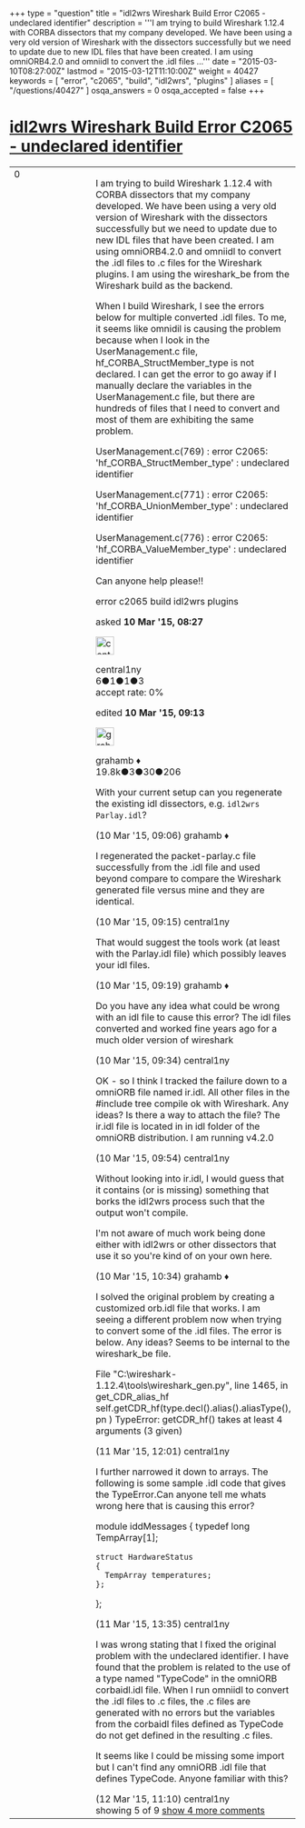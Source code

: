 +++
type = "question"
title = "idl2wrs Wireshark Build Error C2065 - undeclared identifier"
description = '''I am trying to build Wireshark 1.12.4 with CORBA dissectors that my company developed. We have been using a very old version of Wireshark with the dissectors successfully but we need to update due to new IDL files that have been created. I am using omniORB4.2.0 and omniidl to convert the .idl files ...'''
date = "2015-03-10T08:27:00Z"
lastmod = "2015-03-12T11:10:00Z"
weight = 40427
keywords = [ "error", "c2065", "build", "idl2wrs", "plugins" ]
aliases = [ "/questions/40427" ]
osqa_answers = 0
osqa_accepted = false
+++

<div class="headNormal">

# [idl2wrs Wireshark Build Error C2065 - undeclared identifier](/questions/40427/idl2wrs-wireshark-build-error-c2065-undeclared-identifier)

</div>

<div id="main-body">

<div id="askform">

<table id="question-table" style="width:100%;"><colgroup><col style="width: 50%" /><col style="width: 50%" /></colgroup><tbody><tr class="odd"><td style="width: 30px; vertical-align: top"><div class="vote-buttons"><span id="post-40427-upvote" class="ajax-command post-vote up" rel="nofollow" title="I like this post (click again to cancel)"> </span><div id="post-40427-score" class="post-score" title="current number of votes">0</div><span id="post-40427-downvote" class="ajax-command post-vote down" rel="nofollow" title="I dont like this post (click again to cancel)"> </span> <span id="favorite-mark" class="ajax-command favorite-mark" rel="nofollow" title="mark/unmark this question as favorite (click again to cancel)"> </span><div id="favorite-count" class="favorite-count"></div></div></td><td><div id="item-right"><div class="question-body"><p>I am trying to build Wireshark 1.12.4 with CORBA dissectors that my company developed. We have been using a very old version of Wireshark with the dissectors successfully but we need to update due to new IDL files that have been created. I am using omniORB4.2.0 and omniidl to convert the .idl files to .c files for the Wireshark plugins. I am using the wireshark_be from the Wireshark build as the backend.</p><p>When I build Wireshark, I see the errors below for multiple converted .idl files. To me, it seems like omnidil is causing the problem because when I look in the UserManagement.c file, hf_CORBA_StructMember_type is not declared. I can get the error to go away if I manually declare the variables in the UserManagement.c file, but there are hundreds of files that I need to convert and most of them are exhibiting the same problem.</p><p>UserManagement.c(769) : error C2065: 'hf_CORBA_StructMember_type' : undeclared identifier</p><p>UserManagement.c(771) : error C2065: 'hf_CORBA_UnionMember_type' : undeclared identifier</p><p>UserManagement.c(776) : error C2065: 'hf_CORBA_ValueMember_type' : undeclared identifier</p><p>Can anyone help please!!</p></div><div id="question-tags" class="tags-container tags"><span class="post-tag tag-link-error" rel="tag" title="see questions tagged &#39;error&#39;">error</span> <span class="post-tag tag-link-c2065" rel="tag" title="see questions tagged &#39;c2065&#39;">c2065</span> <span class="post-tag tag-link-build" rel="tag" title="see questions tagged &#39;build&#39;">build</span> <span class="post-tag tag-link-idl2wrs" rel="tag" title="see questions tagged &#39;idl2wrs&#39;">idl2wrs</span> <span class="post-tag tag-link-plugins" rel="tag" title="see questions tagged &#39;plugins&#39;">plugins</span></div><div id="question-controls" class="post-controls"></div><div class="post-update-info-container"><div class="post-update-info post-update-info-user"><p>asked <strong>10 Mar '15, 08:27</strong></p><img src="https://secure.gravatar.com/avatar/9204d95a3f86bb4e98ec3a751a149d3f?s=32&amp;d=identicon&amp;r=g" class="gravatar" width="32" height="32" alt="central1ny&#39;s gravatar image" /><p><span>central1ny</span><br />
<span class="score" title="6 reputation points">6</span><span title="1 badges"><span class="badge1">●</span><span class="badgecount">1</span></span><span title="1 badges"><span class="silver">●</span><span class="badgecount">1</span></span><span title="3 badges"><span class="bronze">●</span><span class="badgecount">3</span></span><br />
<span class="accept_rate" title="Rate of the user&#39;s accepted answers">accept rate:</span> <span title="central1ny has no accepted answers">0%</span></p></div><div class="post-update-info post-update-info-edited"><p><span> edited <strong>10 Mar '15, 09:13</strong> </span></p><img src="https://secure.gravatar.com/avatar/d2a7e24ca66604c749c7c88c1da8ff78?s=32&amp;d=identicon&amp;r=g" class="gravatar" width="32" height="32" alt="grahamb&#39;s gravatar image" /><p><span>grahamb ♦</span><br />
<span class="score" title="19834 reputation points"><span>19.8k</span></span><span title="3 badges"><span class="badge1">●</span><span class="badgecount">3</span></span><span title="30 badges"><span class="silver">●</span><span class="badgecount">30</span></span><span title="206 badges"><span class="bronze">●</span><span class="badgecount">206</span></span></p></div></div><div id="comments-container-40427" class="comments-container"><span id="40429"></span><div id="comment-40429" class="comment"><div id="post-40429-score" class="comment-score"></div><div class="comment-text"><p>With your current setup can you regenerate the existing idl dissectors, e.g. <code>idl2wrs Parlay.idl</code>?</p></div><div id="comment-40429-info" class="comment-info"><span class="comment-age">(10 Mar '15, 09:06)</span> <span class="comment-user userinfo">grahamb ♦</span></div></div><span id="40433"></span><div id="comment-40433" class="comment"><div id="post-40433-score" class="comment-score"></div><div class="comment-text"><p>I regenerated the packet-parlay.c file successfully from the .idl file and used beyond compare to compare the Wireshark generated file versus mine and they are identical.</p></div><div id="comment-40433-info" class="comment-info"><span class="comment-age">(10 Mar '15, 09:15)</span> <span class="comment-user userinfo">central1ny</span></div></div><span id="40434"></span><div id="comment-40434" class="comment"><div id="post-40434-score" class="comment-score"></div><div class="comment-text"><p>That would suggest the tools work (at least with the Parlay.idl file) which possibly leaves your idl files.</p></div><div id="comment-40434-info" class="comment-info"><span class="comment-age">(10 Mar '15, 09:19)</span> <span class="comment-user userinfo">grahamb ♦</span></div></div><span id="40437"></span><div id="comment-40437" class="comment"><div id="post-40437-score" class="comment-score"></div><div class="comment-text"><p>Do you have any idea what could be wrong with an idl file to cause this error? The idl files converted and worked fine years ago for a much older version of wireshark</p></div><div id="comment-40437-info" class="comment-info"><span class="comment-age">(10 Mar '15, 09:34)</span> <span class="comment-user userinfo">central1ny</span></div></div><span id="40440"></span><div id="comment-40440" class="comment"><div id="post-40440-score" class="comment-score"></div><div class="comment-text"><p>OK - so I think I tracked the failure down to a omniORB file named ir.idl. All other files in the #include tree compile ok with Wireshark. Any ideas? Is there a way to attach the file? The ir.idl file is located in in idl folder of the omniORB distribution. I am running v4.2.0</p></div><div id="comment-40440-info" class="comment-info"><span class="comment-age">(10 Mar '15, 09:54)</span> <span class="comment-user userinfo">central1ny</span></div></div><span id="40443"></span><div id="comment-40443" class="comment not_top_scorer"><div id="post-40443-score" class="comment-score"></div><div class="comment-text"><p>Without looking into ir.idl, I would guess that it contains (or is missing) something that borks the idl2wrs process such that the output won't compile.</p><p>I'm not aware of much work being done either with idl2wrs or other dissectors that use it so you're kind of on your own here.</p></div><div id="comment-40443-info" class="comment-info"><span class="comment-age">(10 Mar '15, 10:34)</span> <span class="comment-user userinfo">grahamb ♦</span></div></div><span id="40479"></span><div id="comment-40479" class="comment not_top_scorer"><div id="post-40479-score" class="comment-score"></div><div class="comment-text"><p>I solved the original problem by creating a customized orb.idl file that works. I am seeing a different problem now when trying to convert some of the .idl files. The error is below. Any ideas? Seems to be internal to the wireshark_be file.</p><p>File "C:\wireshark-1.12.4\tools\wireshark_gen.py", line 1465, in get_CDR_alias_hf self.getCDR_hf(type.decl().alias().aliasType(), pn ) TypeError: getCDR_hf() takes at least 4 arguments (3 given)</p></div><div id="comment-40479-info" class="comment-info"><span class="comment-age">(11 Mar '15, 12:01)</span> <span class="comment-user userinfo">central1ny</span></div></div><span id="40488"></span><div id="comment-40488" class="comment not_top_scorer"><div id="post-40488-score" class="comment-score"></div><div class="comment-text"><p>I further narrowed it down to arrays. The following is some sample .idl code that gives the TypeError.Can anyone tell me whats wrong here that is causing this error?</p><p>module iddMessages { typedef long TempArray[1];</p><pre><code>struct HardwareStatus
{
  TempArray temperatures;
};</code></pre><p>};</p></div><div id="comment-40488-info" class="comment-info"><span class="comment-age">(11 Mar '15, 13:35)</span> <span class="comment-user userinfo">central1ny</span></div></div><span id="40516"></span><div id="comment-40516" class="comment not_top_scorer"><div id="post-40516-score" class="comment-score"></div><div class="comment-text"><p>I was wrong stating that I fixed the original problem with the undeclared identifier. I have found that the problem is related to the use of a type named "TypeCode" in the omniORB corbaidl.idl file. When I run omniidl to convert the .idl files to .c files, the .c files are generated with no errors but the variables from the corbaidl files defined as TypeCode do not get defined in the resulting .c files.</p><p>It seems like I could be missing some import but I can't find any omniORB .idl file that defines TypeCode. Anyone familiar with this?</p></div><div id="comment-40516-info" class="comment-info"><span class="comment-age">(12 Mar '15, 11:10)</span> <span class="comment-user userinfo">central1ny</span></div></div></div><div id="comment-tools-40427" class="comment-tools"><span class="comments-showing"> showing 5 of 9 </span> <a href="#" class="show-all-comments-link">show 4 more comments</a></div><div class="clear"></div><div id="comment-40427-form-container" class="comment-form-container"></div><div class="clear"></div></div></td></tr></tbody></table>

</div>

</div>

